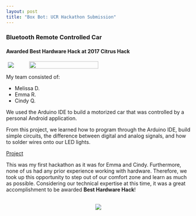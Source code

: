```yaml
---
layout: post
title: "Box Bot: UCR Hackathon Submission"
---
```


### Bluetooth Remote Controlled Car
#### Awarded **Best Hardware Hack** at 2017 Citrus Hack

<div align="center" style="display: flex; align-items: center;">
  <img src="{{ site.url }}/assets/Files/BoxBot/Award.JPG" style="max-width: 50%; height: auto; margin: 0 5px;"/>
  <img src="{{ site.url }}/assets/Files/BoxBot/BoxBot.JPG" style="max-width: 50%; height: 75%; margin: 0 5px;"/>
</div>

My team consisted of:
* Melissa D.
* Emma R.
* Cindy Q.

We used the Arduino IDE to build a motorized car that was controlled by a personal Android application.

From this project, we learned how to program through the Arduino IDE, build simple circuits, the difference between digital and analog signals, and how to solder wires onto our LED lights.

[Project](https://devpost.com/software/box-bot)

This was my first hackathon as it was for Emma and Cindy. Furthermore, none of us had any prior experience working with hardware. Therefore, we took up this opportunity to step out of our comfort zone and learn as much as possible. Considering our technical expertise at this time, it was a great accomplishment to be awarded **Best Hardware Hack**!

<br/>

<div align="center">
   <img src="{{ site.url }}/assets/Files/BoxBot/BoxBot.gif"/>
</div>
